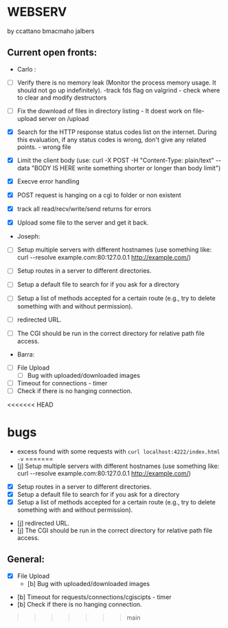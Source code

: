 # WEBSERV
 by ccattano bmacmaho jalbers
## Current open fronts:

* Carlo :

- [ ] Verify there is no memory leak (Monitor the process memory usage. It should not go up indefinitely).
        -track fds flag on valgrind
        - check where to clear and modify destructors
- [ ] Fix the download of files in directory listing 
        - It doest work on file-upload server on /upload

- [X] Search for the HTTP response status codes list on the internet. During this evaluation, if any status codes is wrong, don't give any related points.
        - wrong file 
- [X] Limit the client body (use: curl -X POST -H "Content-Type: plain/text" --data "BODY IS HERE write something shorter or longer than body limit")
- [X] Execve error handling
- [X] POST  request is hanging on a cgi to folder or non existent
- [X] track all read/recv/write/send returns for errors
- [X] Upload some file to the server and get it back.

* Joseph:
- [ ] Setup multiple servers with different hostnames (use something like: curl --resolve example.com:80:127.0.0.1 http://example.com/)

- [ ] Setup routes in a server to different directories.
- [ ] Setup a default file to search for if you ask for a directory
- [ ] Setup a list of methods accepted for a certain route (e.g., try to delete something with and without permission).
- [ ] redirected URL.
- [ ] The CGI should be run in the correct directory for relative path file access.

* Barra:
- [ ] File Upload 
    - [ ] Bug with uploaded/downloaded images
- [ ] Timeout for connections - timer
- [ ] Check if there is no hanging connection.

<<<<<<< HEAD
# bugs
- excess found with some requests with ```curl localhost:4222/index.html -v```
=======
- [j] Setup multiple servers with different hostnames (use something like: curl --resolve example.com:80:127.0.0.1 http://example.com/)

- [X] Setup routes in a server to different directories.
- [X] Setup a default file to search for if you ask for a directory
- [X] Setup a list of methods accepted for a certain route (e.g., try to delete something with and without permission).
- [j] redirected URL.
- [j] The CGI should be run in the correct directory for relative path file access.

## General:
- [X] File Upload
    - [b] Bug with uploaded/downloaded images
- [b] Timeout for requests/connections/cgiscipts - timer
- [b] Check if there is no hanging connection.


>>>>>>> main
